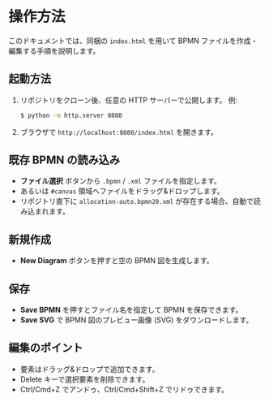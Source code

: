 # 操作方法

このドキュメントでは、同梱の `index.html` を用いて BPMN ファイルを作成・編集する手順を説明します。

## 起動方法
1. リポジトリをクローン後、任意の HTTP サーバーで公開します。
   例:
   ```bash
   $ python -m http.server 8080
   ```
2. ブラウザで `http://localhost:8080/index.html` を開きます。

## 既存 BPMN の読み込み
- **ファイル選択** ボタンから `.bpmn` / `.xml` ファイルを指定します。
- あるいは `#canvas` 領域へファイルをドラッグ&ドロップします。
- リポジトリ直下に `allocation-auto.bpmn20.xml` が存在する場合、自動で読み込まれます。

## 新規作成
- **New Diagram** ボタンを押すと空の BPMN 図を生成します。

## 保存
- **Save BPMN** を押すとファイル名を指定して BPMN を保存できます。
- **Save SVG** で BPMN 図のプレビュー画像 (SVG) をダウンロードします。

## 編集のポイント
- 要素はドラッグ&ドロップで追加できます。
- Delete キーで選択要素を削除できます。
- Ctrl/Cmd+Z でアンドゥ、Ctrl/Cmd+Shift+Z でリドゥできます。
